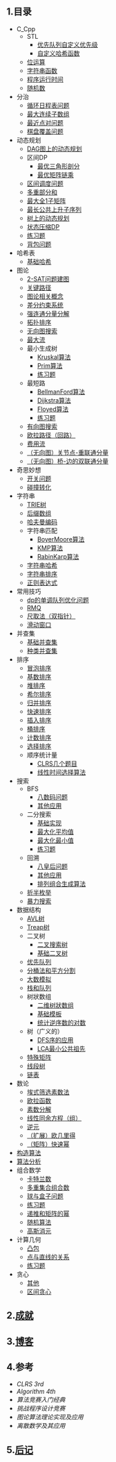 
    
## 1.目录
    
- C_Cpp
   - STL
      - [优先队列自定义优先级](./C_Cpp/STL/优先队列自定义优先级)
      - [自定义哈希函数](./C_Cpp/STL/自定义哈希函数)
   - [位运算](./C_Cpp/位运算)
   - [字符串函数](./C_Cpp/字符串函数)
   - [程序运行时间](./C_Cpp/程序运行时间)
   - [随机数](./C_Cpp/随机数)
- 分治
   - [循环日程表问题](./分治/循环日程表问题)
   - [最大连续子数组](./分治/最大连续子数组)
   - [最近点对问题](./分治/最近点对问题)
   - [棋盘覆盖问题](./分治/棋盘覆盖问题)
- 动态规划
   - [DAG图上的动态规划](./动态规划/DAG图上的动态规划)
   - 区间DP
      - [最优三角形剖分](./动态规划/区间DP/最优三角形剖分)
      - [最优矩阵链乘](./动态规划/区间DP/最优矩阵链乘)
   - [区间调度问题](./动态规划/区间调度问题)
   - [多重部分和](./动态规划/多重部分和)
   - [最大全1子矩阵](./动态规划/最大全1子矩阵)
   - [最长公共上升子序列](./动态规划/最长公共上升子序列)
   - [树上的动态规划](./动态规划/树上的动态规划)
   - [状态压缩DP](./动态规划/状态压缩DP)
   - [练习题](./动态规划/练习题)
   - [背包问题](./动态规划/背包问题)
- 哈希表
   - [基础哈希](./哈希表/基础哈希)
- 图论
   - [2-SAT问题建图](./图论/2-SAT问题建图)
   - [关键路径](./图论/关键路径)
   - [图论相关概念](./图论/图论相关概念)
   - [差分约束系统](./图论/差分约束系统)
   - [强连通分量分解](./图论/强连通分量分解)
   - [拓扑排序](./图论/拓扑排序)
   - [无向图搜索](./图论/无向图搜索)
   - [最大流](./图论/最大流)
   - 最小生成树
      - [Kruskal算法](./图论/最小生成树/Kruskal算法)
      - [Prim算法](./图论/最小生成树/Prim算法)
      - [练习题](./图论/最小生成树/练习题)
   - 最短路
      - [BellmanFord算法](./图论/最短路/BellmanFord算法)
      - [Dijkstra算法](./图论/最短路/Dijkstra算法)
      - [Floyed算法](./图论/最短路/Floyed算法)
      - [练习题](./图论/最短路/练习题)
   - [有向图搜索](./图论/有向图搜索)
   - [欧拉路径（回路）](./图论/欧拉路径（回路）)
   - [费用流](./图论/费用流)
   - [（无向图）关节点-重联通分量](./图论/（无向图）关节点-重联通分量)
   - [（无向图）桥-边的双联通分量](./图论/（无向图）桥-边的双联通分量)
- 奇思妙想
   - [开关问题](./奇思妙想/开关问题)
   - [碰撞转化](./奇思妙想/碰撞转化)
- 字符串
   - [TRIE树](./字符串/TRIE树)
   - [后缀数组](./字符串/后缀数组)
   - [哈夫曼编码](./字符串/哈夫曼编码)
   - 字符串匹配
      - [BoyerMoore算法](./字符串/字符串匹配/BoyerMoore算法)
      - [KMP算法](./字符串/字符串匹配/KMP算法)
      - [RabinKarp算法](./字符串/字符串匹配/RabinKarp算法)
   - [字符串哈希](./字符串/字符串哈希)
   - [字符串排序](./字符串/字符串排序)
   - [正则表达式](./字符串/正则表达式)
- 常用技巧
   - [dp的单调队列优化问题](./常用技巧/dp的单调队列优化问题)
   - [RMQ](./常用技巧/RMQ)
   - [尺取法（双指针）](./常用技巧/尺取法（双指针）)
   - [滑动窗口](./常用技巧/滑动窗口)
- 并查集
   - [基础并查集](./并查集/基础并查集)
   - [种类并查集](./并查集/种类并查集)
- 排序
   - [冒泡排序](./排序/冒泡排序)
   - [基数排序](./排序/基数排序)
   - [堆排序](./排序/堆排序)
   - [希尔排序](./排序/希尔排序)
   - [归并排序](./排序/归并排序)
   - [快速排序](./排序/快速排序)
   - [插入排序](./排序/插入排序)
   - [桶排序](./排序/桶排序)
   - [计数排序](./排序/计数排序)
   - [选择排序](./排序/选择排序)
   - 顺序统计量
      - [CLRS几个题目](./排序/顺序统计量/CLRS几个题目)
      - [线性时间选择算法](./排序/顺序统计量/线性时间选择算法)
- 搜索
   - BFS
      - [八数码问题](./搜索/BFS/八数码问题)
      - [其他应用](./搜索/BFS/其他应用)
   - 二分搜索
      - [基础实现](./搜索/二分搜索/基础实现)
      - [最大化平均值](./搜索/二分搜索/最大化平均值)
      - [最大化最小值](./搜索/二分搜索/最大化最小值)
      - [练习题](./搜索/二分搜索/练习题)
   - 回溯
      - [八皇后问题](./搜索/回溯/八皇后问题)
      - [其他应用](./搜索/回溯/其他应用)
      - [排列组合生成算法](./搜索/回溯/排列组合生成算法)
   - [折半枚举](./搜索/折半枚举)
   - [暴力搜索](./搜索/暴力搜索)
- 数据结构
   - [AVL树](./数据结构/AVL树)
   - [Treap树](./数据结构/Treap树)
   - 二叉树
      - [二叉搜索树](./数据结构/二叉树/二叉搜索树)
      - [基础二叉树](./数据结构/二叉树/基础二叉树)
   - [优先队列](./数据结构/优先队列)
   - [分桶法和平方分割](./数据结构/分桶法和平方分割)
   - [大数模拟](./数据结构/大数模拟)
   - [栈和队列](./数据结构/栈和队列)
   - 树狀数组
      - [二维树狀数组](./数据结构/树狀数组/二维树狀数组)
      - [基础模板](./数据结构/树狀数组/基础模板)
      - [统计逆序数的对数](./数据结构/树狀数组/统计逆序数的对数)
   - 树（广义的）
      - [DFS序的应用](./数据结构/树（广义的）/DFS序的应用)
      - [LCA最小公共祖先](./数据结构/树（广义的）/LCA最小公共祖先)
   - [特殊矩阵](./数据结构/特殊矩阵)
   - [线段树](./数据结构/线段树)
   - [链表](./数据结构/链表)
- 数论
   - [埃式筛选素数法](./数论/埃式筛选素数法)
   - [欧拉函数](./数论/欧拉函数)
   - [素数分解](./数论/素数分解)
   - [线性同余方程（组）](./数论/线性同余方程（组）)
   - [逆元](./数论/逆元)
   - [（扩展）欧几里得](./数论/（扩展）欧几里得)
   - [（矩阵）快速幂](./数论/（矩阵）快速幂)
- [构造算法](./构造算法)
- [算法分析](./算法分析)
- 组合数学
   - [卡特兰数](./组合数学/卡特兰数)
   - [多重集合组合数](./组合数学/多重集合组合数)
   - [球与盒子问题](./组合数学/球与盒子问题)
   - [练习题](./组合数学/练习题)
   - [递推和矩阵的幂](./组合数学/递推和矩阵的幂)
   - [随机算法](./组合数学/随机算法)
   - [高斯消元](./组合数学/高斯消元)
- 计算几何
   - [凸包](./计算几何/凸包)
   - [点与直线的关系](./计算几何/点与直线的关系)
   - [练习题](./计算几何/练习题)
- 贪心
   - [其他](./贪心/其他)
   - [区间贪心](./贪心/区间贪心)

    
## 2.[成就](./src)

## 3.[博客](http://blog.csdn.net/zlqdhrdhrdhr?viewmode=contents)

## 4.参考

- *CLRS 3rd*
- *Algorithm 4th*
- *算法竞赛入门经典*
- *挑战程序设计竞赛*
- *图论算法理论实现及应用*
- *离散数学及其应用*

## 5.[后记](saysomething.txt)


